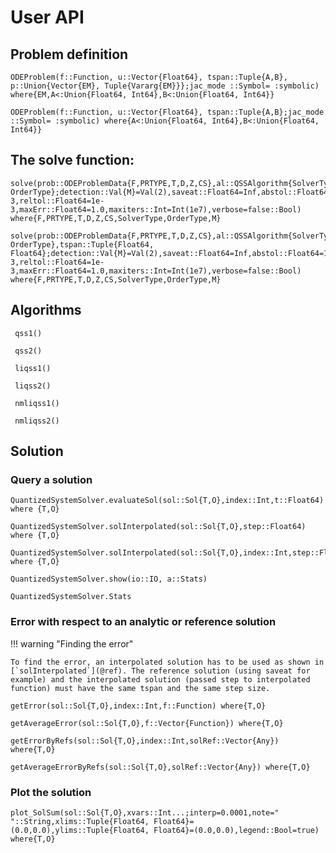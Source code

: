 # User API


## Problem definition

```@docs
ODEProblem(f::Function, u::Vector{Float64}, tspan::Tuple{A,B}, p::Union{Vector{EM}, Tuple{Vararg{EM}}};jac_mode ::Symbol= :symbolic) where{EM,A<:Union{Float64, Int64},B<:Union{Float64, Int64}}
```
```@docs
ODEProblem(f::Function, u::Vector{Float64}, tspan::Tuple{A,B};jac_mode ::Symbol= :symbolic) where{A<:Union{Float64, Int64},B<:Union{Float64, Int64}}
```

 


## The solve function:

```@docs
solve(prob::ODEProblemData{F,PRTYPE,T,D,Z,CS},al::QSSAlgorithm{SolverType, OrderType};detection::Val{M}=Val(2),saveat::Float64=Inf,abstol::Float64=1e-3,reltol::Float64=1e-3,maxErr::Float64=1.0,maxiters::Int=Int(1e7),verbose=false::Bool) where{F,PRTYPE,T,D,Z,CS,SolverType,OrderType,M}        
```


```@docs
solve(prob::ODEProblemData{F,PRTYPE,T,D,Z,CS},al::QSSAlgorithm{SolverType, OrderType},tspan::Tuple{Float64, Float64};detection::Val{M}=Val(2),saveat::Float64=Inf,abstol::Float64=1e-3,reltol::Float64=1e-3,maxErr::Float64=1.0,maxiters::Int=Int(1e7),verbose=false::Bool) where{F,PRTYPE,T,D,Z,CS,SolverType,OrderType,M} 
```



## Algorithms


```@docs
 qss1()  
```
```@docs
 qss2()  
```

```@docs
 liqss1()  
```
```@docs
 liqss2()  
```

```@docs
 nmliqss1()  
```
```@docs
 nmliqss2()  
```

## Solution

### Query a solution


```@docs
QuantizedSystemSolver.evaluateSol(sol::Sol{T,O},index::Int,t::Float64) where {T,O}
```
```@docs
QuantizedSystemSolver.solInterpolated(sol::Sol{T,O},step::Float64) where {T,O}
```
```@docs
QuantizedSystemSolver.solInterpolated(sol::Sol{T,O},index::Int,step::Float64) where {T,O}
```

```@docs
QuantizedSystemSolver.show(io::IO, a::Stats)
```

```@docs
QuantizedSystemSolver.Stats
```
### Error with respect to an analytic or reference solution

!!! warning "Finding the error"

    To find the error, an interpolated solution has to be used as shown in [`solInterpolated`](@ref). The reference solution (using saveat for example) and the interpolated solution (passed step to interpolated function) must have the same tspan and the same step size.
    
```@docs
getError(sol::Sol{T,O},index::Int,f::Function) where{T,O}
```
```@docs
getAverageError(sol::Sol{T,O},f::Vector{Function}) where{T,O}
```

```@docs
getErrorByRefs(sol::Sol{T,O},index::Int,solRef::Vector{Any}) where{T,O}
```
```@docs
getAverageErrorByRefs(sol::Sol{T,O},solRef::Vector{Any}) where{T,O}
```


### Plot the solution


```@docs
plot_SolSum(sol::Sol{T,O},xvars::Int...;interp=0.0001,note=" "::String,xlims::Tuple{Float64, Float64}=(0.0,0.0),ylims::Tuple{Float64, Float64}=(0.0,0.0),legend::Bool=true) where{T,O}
```

